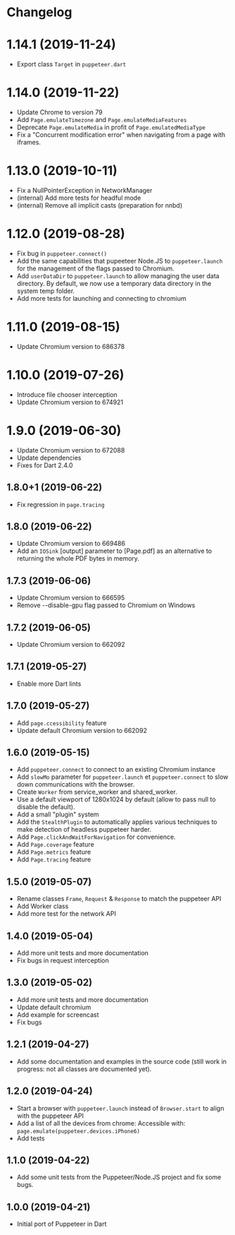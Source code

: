 # Changelog

# 1.14.1 (2019-11-24)
- Export class `Target` in `puppeteer.dart`

# 1.14.0 (2019-11-22)
- Update Chrome to version 79
- Add `Page.emulateTimezone` and `Page.emulateMediaFeatures`
- Deprecate `Page.emulateMedia` in profit of `Page.emulatedMediaType`
- Fix a "Concurrent modification error" when navigating from a page with iframes.

# 1.13.0 (2019-10-11)
- Fix a NullPointerException in NetworkManager
- (internal) Add more tests for headful mode
- (internal) Remove all implicit casts (preparation for nnbd)

# 1.12.0 (2019-08-28)
- Fix bug in `puppeteer.connect()`
- Add the same capabilities that pupeeteer Node.JS to `puppeteer.launch` for the management of the flags passed to Chromium.
- Add `userDataDir` to `puppeteer.launch` to allow managing the user data directory.
  By default, we now use a temporary data directory in the system temp folder.
- Add more tests for launching and connecting to chromium

# 1.11.0 (2019-08-15)
- Update Chromium version to 686378

# 1.10.0 (2019-07-26)
- Introduce file chooser interception
- Update Chromium version to 674921

# 1.9.0 (2019-06-30)
- Update Chromium version to 672088
- Update dependencies
- Fixes for Dart 2.4.0

## 1.8.0+1 (2019-06-22)
- Fix regression in `page.tracing`

## 1.8.0 (2019-06-22)
- Update Chromium version to 669486
- Add an `IOSink` [output] parameter to [Page.pdf] as an alternative to returning the whole PDF bytes in memory.

## 1.7.3 (2019-06-06)
- Update Chromium version to 666595
- Remove --disable-gpu flag passed to Chromium on Windows

## 1.7.2 (2019-06-05)
- Update Chromium version to 662092

## 1.7.1 (2019-05-27)
- Enable more Dart lints

## 1.7.0 (2019-05-27)
- Add `page.ccessibility` feature
- Update default Chromium version to 662092

## 1.6.0 (2019-05-15)
- Add `puppeteer.connect` to connect to an existing Chromium instance
- Add `slowMo` parameter for `puppeteer.launch` et `puppeteer.connect` to slow down communications with the browser.
- Create `Worker` from service_worker and shared_worker.
- Use a default viewport of 1280x1024 by default (allow to pass null to disable the default).
- Add a small "plugin" system
- Add the `StealthPlugin` to automatically applies various techniques to make detection of headless puppeteer harder.
- Add `Page.clickAndWaitForNavigation` for convenience.
- Add `Page.coverage` feature
- Add `Page.metrics` feature
- Add `Page.tracing` feature

## 1.5.0 (2019-05-07)
- Rename classes `Frame`, `Request` & `Response` to match the puppeteer API
- Add Worker class
- Add more test for the network API

## 1.4.0 (2019-05-04)
- Add more unit tests and more documentation
- Fix bugs in request interception

## 1.3.0 (2019-05-02)
- Add more unit tests and more documentation
- Update default chromium
- Add example for screencast
- Fix bugs

## 1.2.1 (2019-04-27)

- Add some documentation and examples in the source code (still work in
progress: not all classes are documented yet).

## 1.2.0 (2019-04-24)

- Start a browser with `puppeteer.launch` instead of
`Browser.start` to align with the puppeteer API
- Add a list of all the devices from chrome:
Accessible with: `page.emulate(puppeteer.devices.iPhone6)`
- Add tests

## 1.1.0 (2019-04-22)

- Add some unit tests from the Puppeteer/Node.JS project and fix some bugs.

## 1.0.0 (2019-04-21)

- Initial port of Puppeteer in Dart
